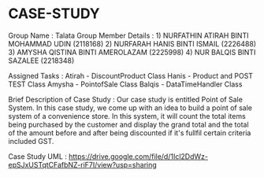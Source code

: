 # CASE-STUDY

Group Name : Talata
Group Member Details : 1) NURFATHIN ATIRAH BINTI MOHAMMAD UDIN (2118168)
                       2) NURFARAH HANIS BINTI ISMAIL (2226488)
                       3) AMYSHA QISTINA BINTI AMEROLAZAM (2225998)
                       4) NUR BALQIS BINTI SAZALEE (2218348)

 Assigned Tasks : Atirah - DiscountProduct Class
                  Hanis -  Product and POST TEST Class
                  Amysha - PointofSale Class
                  Balqis - DataTimeHandler Class

 Brief Description of Case Study : Our case study is entitled Point of Sale System. In this case study, we come up with an idea to build a point of sale system of a convenience store. In this system, it will count the total items being purchased by the customer and display the grand total and the total of the amount before and after being discounted if it's fullfil certain criteria included GST.  


 Case Study UML :    https://drive.google.com/file/d/1Icl2DdWz-epSJxUSTqtCFafbNZ-riF7I/view?usp=sharing                                